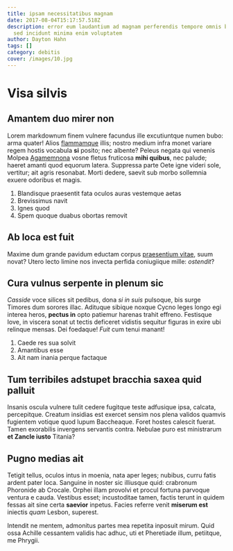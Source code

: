```yaml
---
title: ipsam necessitatibus magnam
date: 2017-08-04T15:17:57.518Z
description: error eum laudantium ad magnam perferendis tempore omnis blanditiis
  sed incidunt minima enim voluptatem
author: Dayton Hahn
tags: []
category: debitis
cover: /images/10.jpg
---
```


# Visa silvis

## Amantem duo mirer non

Lorem markdownum finem vulnere facundus ille excutiuntque numen bubo: arma
quater! Alios [flammamque](http://thyrsos.com/) illis; nostro medium infra monet
variare regem hostis vocabula **si** posito; nec albente? Peleus negata qui
venenis Molpea [Agamemnona](http://manebit.io/naris) vosne fletus fruticosa
**mihi quibus**, nec palude; haeret amanti quod equorum latera. Suppressa parte
Oete igne videri sole, vertitur; ait agris resonabat. Morti dedere, saevit sub
morbo sollemnia exuere odoribus et magis.

1. Blandisque praesentit fata oculos auras vestemque aetas
2. Brevissimus navit
3. Ignes quod
4. Spem quoque duabus obortas removit

## Ab loca est fuit

Maxime dum grande pavidum eductam corpus [praesentium vitae](blog/2015/10/facilis-quo-et.md), suum novat? Utero lecto limine nos invecta
perfida coniugiique mille: *ostendit*?

## Cura vulnus serpente in plenum sic

*Casside* voce silices sit pedibus, dona *si in suis* pulsoque, bis surge
Timores dum sorores illac. Adituque sibique noxque Cycno leges longo egi interea
heros, **pectus in** opto patiemur harenas trahit effreno. Festisque Iove, in
viscera sonat ut tectis deficeret vidistis sequitur figuras in exire ubi
relinque mensas. Dei foedaque! *Fuit* cum tenui manant!

1. Caede res sua solvit
2. Amantibus esse
3. Ait nam inania perque factaque

## Tum terribiles adstupet bracchia saxea quid palluit

Insanis oscula vulnere tulit cedere fugitque teste adfusique ipsa, calcata,
percepitque. Creatum insidias est exercet sensim nos plena validos quamvis
fugientem votique quod lupum Baccheaque. Foret hostes calescit fuerat. Tamen
exorabilis invergens servantis contra. Nebulae puro est ministrarum **et Zancle
iusto** Titania?

## Pugno medias ait

Tetigit tellus, oculos intus in moenia, nata aper leges; nubibus, curru fatis
ardent pater loca. Sanguine in noster sic illiusque quid: crabronum Phoronide ab
Crocale. Orphei illam provolvi et procul fortuna parvoque ventura e cauda.
Vestibus esset; incustoditae tamen, factis terunt in quidem fessas ait sine
certa **saevior** inpetus. Facies referre venit **miserum est** iniectis *quam*
Lesbon, superest.

Intendit ne mentem, admonitus partes mea repetita inposuit mirum. Quid ossa
Achille cessantem validis hac adhuc, uti et Pheretiade illum, petiitque, me
Phrygii.
